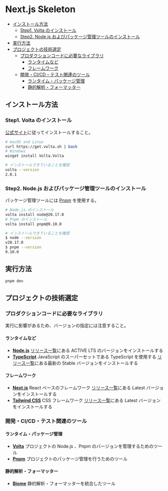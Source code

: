 # Next.js Skeleton

- [インストール方法](#インストール方法)
  - [Step1. Volta のインストール](#step1-volta-のインストール)
  - [Step2. Node.js およびパッケージ管理ツールのインストール](#step2-nodejs-およびパッケージ管理ツールのインストール)
- [実行方法](#実行方法)
- [プロジェクトの技術選定](#プロジェクトの技術選定)
  - [プロダクションコードに必要なライブラリ](#プロダクションコードに必要なライブラリ)
    - [ランタイムなど](#ランタイムなど)
    - [フレームワーク](#フレームワーク)
  - [開発・CI/CD・テスト関連のツール](#開発cicdテスト関連のツール)
    - [ランタイム・パッケージ管理](#ランタイムパッケージ管理)
    - [静的解析・フォーマッター](#静的解析フォーマッター)

## インストール方法

### Step1. Volta のインストール

[公式サイト](https://docs.volta.sh/guide/getting-started)に従ってインストールすること。

```bash
# macOS and Linux
curl https://get.volta.sh | bash
# Windows
winget install Volta.Volta

# インストールできていることを確認
volta --version
2.0.1
```

### Step2. Node.js およびパッケージ管理ツールのインストール

パッケージ管理ツールには [Pnpm](https://pnpm.io/ja/) を使用する。

```bash
# Node.js のインストール
volta install node@20.17.0
# Pnpm のインストール
volta install pnpm@9.10.0

# インストールできていることを確認
$ node --version
v20.17.0
$ pnpm --version
9.10.0
```

## 実行方法

```bash
pnpm dev
```

## プロジェクトの技術選定

### プロダクションコードに必要なライブラリ

実行に影響があるため、バージョンの指定には注意すること。

#### ランタイムなど

- **[Node.js](https://nodejs.org/ja/)**
  [リリース一覧](https://nodejs.org/en/about/previous-releases/)にある ACTIVE LTS のバージョンをインストールする
- **[TypeScript](https://www.typescriptlang.org/)**
  JavaScript のスーパーセットである TypeScript を使用する
  [リリース一覧](https://github.com/microsoft/TypeScript/releases/)にある最新の Stable バージョンをインストールする

#### フレームワーク

- **[Next.js](https://nextjs.org/)**
  React ベースのフレームワーク
  [リリース一覧](https://github.com/vercel/next.js/releases/)にある Latest バージョンをインストールする
- **[Tailwind CSS](https://tailwindcss.com/)**
  CSS フレームワーク
  [リリース一覧](https://github.com/tailwindlabs/tailwindcss/releases/)にある Latest バージョンをインストールする

### 開発・CI/CD・テスト関連のツール

#### ランタイム・パッケージ管理

- **[Volta](https://volta.sh/)**
  プロジェクトの Node.js 、Pnpm のバージョンを管理するためのツール
- **[Pnpm](https://pnpm.io/)**
  プロジェクトのパッケージ管理を行うためのツール

#### 静的解析・フォーマッター

- **[Biome](https://biomejs.dev/ja/)**
  静的解析・フォーマッターを統合したツール
